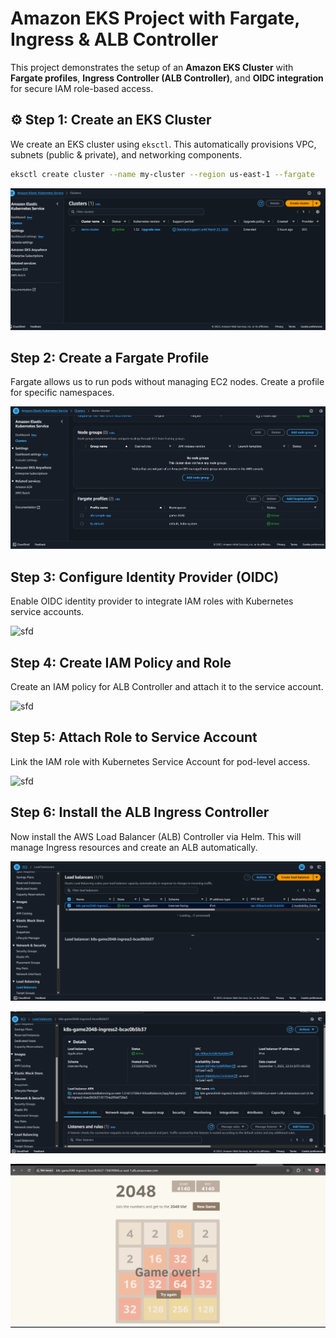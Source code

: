 # Amazon EKS Project with Fargate, Ingress & ALB Controller  

This project demonstrates the setup of an **Amazon EKS Cluster** with **Fargate profiles**, **Ingress Controller (ALB Controller)**, and **OIDC integration** for secure IAM role-based access.  

## ⚙️ Step 1: Create an EKS Cluster  
We create an EKS cluster using `eksctl`. This automatically provisions VPC, subnets (public & private), and networking components.  

```bash
eksctl create cluster --name my-cluster --region us-east-1 --fargate
```
![](clustercreation.png)


## Step 2: Create a Fargate Profile

Fargate allows us to run pods without managing EC2 nodes. Create a profile for specific namespaces.

![](fargate.png)


## Step 3: Configure Identity Provider (OIDC)

Enable OIDC identity provider to integrate IAM roles with Kubernetes service accounts.

![sfd](screenshots/your-image.png)


## Step 4: Create IAM Policy and Role

Create an IAM policy for ALB Controller and attach it to the service account.

![sfd](screenshots/your-image.png)

## Step 5: Attach Role to Service Account

Link the IAM role with Kubernetes Service Account for pod-level access.

![sfd](screenshots/your-image.png)

## Step 6: Install the ALB Ingress Controller

Now install the AWS Load Balancer (ALB) Controller via Helm. This will manage Ingress resources and create an ALB automatically.

![](loadbalancer.png)


![](loadbalancer2.png)


![](alboutput.png)
